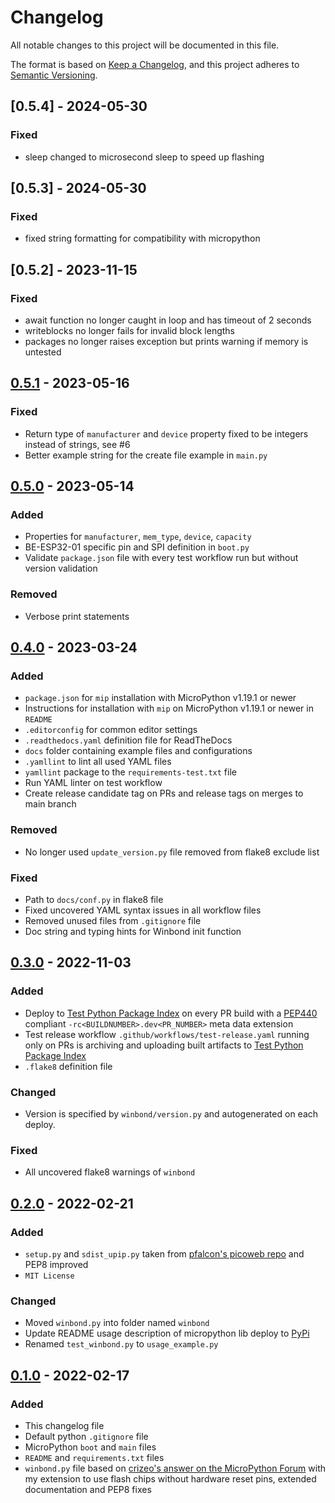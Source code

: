 # Changelog

All notable changes to this project will be documented in this file.

The format is based on [Keep a Changelog](https://keepachangelog.com/en/1.0.0/),
and this project adheres to [Semantic Versioning](https://semver.org/spec/v2.0.0.html).

<!--
## [x.y.z] - yyyy-mm-dd
### Added
### Changed
### Removed
### Fixed
-->
## [0.5.4] - 2024-05-30
### Fixed
- sleep changed to microsecond sleep to speed up flashing
## [0.5.3] - 2024-05-30
### Fixed
- fixed string formatting for compatibility with micropython
## [0.5.2] - 2023-11-15
### Fixed
- await function no longer caught in loop and has timeout of 2 seconds 
- writeblocks no longer fails for invalid block lengths
- packages no longer raises exception but prints warning if memory is untested
## [0.5.1] - 2023-05-16
### Fixed
- Return type of `manufacturer` and `device` property fixed to be integers instead of strings, see #6
- Better example string for the create file example in `main.py`

## [0.5.0] - 2023-05-14
### Added
- Properties for `manufacturer`, `mem_type`, `device`, `capacity`
- BE-ESP32-01 specific pin and SPI definition in `boot.py`
- Validate `package.json` file with every test workflow run but without version validation

### Removed
- Verbose print statements

## [0.4.0] - 2023-03-24
### Added
- `package.json` for `mip` installation with MicroPython v1.19.1 or newer
- Instructions for installation with `mip` on  MicroPython v1.19.1 or newer in `README`
- `.editorconfig` for common editor settings
- `.readthedocs.yaml` definition file for ReadTheDocs
- `docs` folder containing example files and configurations
- `.yamllint` to lint all used YAML files
- `yamllint` package to the `requirements-test.txt` file
- Run YAML linter on test workflow
- Create release candidate tag on PRs and release tags on merges to main branch

### Removed
- No longer used `update_version.py` file removed from flake8 exclude list

### Fixed
- Path to `docs/conf.py` in flake8 file
- Fixed uncovered YAML syntax issues in all workflow files
- Removed unused files from `.gitignore` file
- Doc string and typing hints for Winbond init function

## [0.3.0] - 2022-11-03
### Added
- Deploy to [Test Python Package Index](https://test.pypi.org/) on every PR
  build with a [PEP440][ref-pep440] compliant `-rc<BUILDNUMBER>.dev<PR_NUMBER>`
  meta data extension
- Test release workflow `.github/workflows/test-release.yaml` running only on
  PRs is archiving and uploading built artifacts to
  [Test Python Package Index](https://test.pypi.org/)
- `.flake8` definition file

### Changed
- Version is specified by `winbond/version.py` and autogenerated
  on each deploy.

### Fixed
- All uncovered flake8 warnings of `winbond`

## [0.2.0] - 2022-02-21
### Added
- `setup.py` and `sdist_upip.py` taken from
  [pfalcon's picoweb repo][ref-pfalcon-picoweb-sdist-upip] and PEP8 improved
- `MIT License`

### Changed
- Moved `winbond.py` into folder named `winbond`
- Update README usage description of micropython lib deploy to [PyPi][ref-pypi]
- Renamed `test_winbond.py` to `usage_example.py`

## [0.1.0] - 2022-02-17
### Added
- This changelog file
- Default python `.gitignore` file
- MicroPython `boot` and `main` files
- `README` and `requirements.txt` files
- `winbond.py` file based on [crizeo's answer on the MicroPython
  Forum][ref-upy-forum-winbond-driver] with my extension to use flash chips
  without hardware reset pins, extended documentation and PEP8 fixes

<!-- Links -->
[Unreleased]: https://github.com/brainelectronics/micropython-winbond/compare/0.5.1...main

[0.5.1]: https://github.com/brainelectronics/micropython-winbond/tree/0.5.1
[0.5.0]: https://github.com/brainelectronics/micropython-winbond/tree/0.5.0
[0.4.0]: https://github.com/brainelectronics/micropython-winbond/tree/0.4.0
[0.3.0]: https://github.com/brainelectronics/micropython-winbond/tree/0.3.0
[0.2.0]: https://github.com/brainelectronics/micropython-winbond/tree/0.2.0
[0.1.0]: https://github.com/brainelectronics/micropython-winbond/tree/0.1.0

[ref-pep440]: https://peps.python.org/pep-0440/
[ref-upy-forum-winbond-driver]: https://forum.micropython.org/viewtopic.php?f=16&t=3899&start=10
[ref-pypi]: https://pypi.org/
[ref-pfalcon-picoweb-sdist-upip]: https://github.com/pfalcon/picoweb/blob/b74428ebdde97ed1795338c13a3bdf05d71366a0/sdist_upip.py
